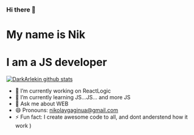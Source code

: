 ### Hi there 👋

# My name is Nik
# I am a JS developer
[![DarkArlekin github stats](https://github-readme-stats.vercel.app/api?username=DarkArlekin&show_icons=true&theme=radical&layout=compact)](https://github.com/anuraghazra/github-readme-stats)

- 🔭 I’m currently working on ReactLogic
- 🌱 I’m currently learning JS...JS... and more JS
- 💬 Ask me about WEB
- 😄 Pronouns: nikolaygaginua@gmail.com
- ⚡ Fun fact: I create awesome code to all, and dont anderstend how it work )
